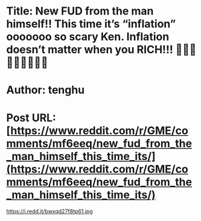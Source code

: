 # Title: New FUD from the man himself!! This time it’s “inflation” ooooooo so scary Ken. Inflation doesn’t matter when you RICH!!! 💎🙌🏾🦍🦍🚀🚀🚀🚀
# Author: tenghu
# Post URL: [https://www.reddit.com/r/GME/comments/mf6eeq/new_fud_from_the_man_himself_this_time_its/](https://www.reddit.com/r/GME/comments/mf6eeq/new_fud_from_the_man_himself_this_time_its/)


https://i.redd.it/bwxqd27f8tp61.jpg